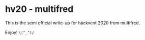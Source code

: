 # hv20 - multifred

This is the semi official write-up for hackvent 2020 from multifred.

Enjoy! `\(^_^)/`

